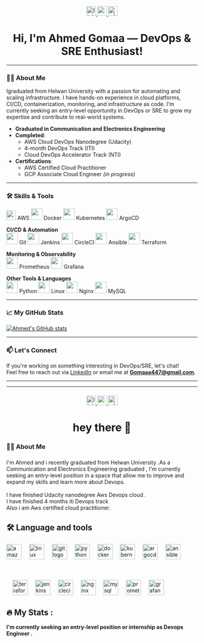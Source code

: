<div align="center">
  <a href="https://www.linkedin.com/in/-ahmed-gomaa-" target="_blank">
    <img src="https://img.shields.io/static/v1?message=LinkedIn&logo=linkedin&label=&color=0077B5&logoColor=white&labelColor=&style=for-the-badge" height="25" alt="linkedin logo" />
  </a>
  <a href="mailto:Gomaaa447@gmail.com" target="_blank">
    <img src="https://img.shields.io/static/v1?message=Gmail&logo=gmail&label=&color=D14836&logoColor=white&labelColor=&style=for-the-badge" height="25" alt="gmail logo" />
  </a>
  <a href="https://wa.me/201100601262" target="_blank">
    <img src="https://img.shields.io/static/v1?message=Whatsapp&logo=whatsapp&label=&color=25D366&logoColor=white&labelColor=&style=for-the-badge" height="25" alt="whatsapp logo" />
  </a>
</div>

<h1 align="center">Hi, I'm Ahmed Gomaa — DevOps & SRE Enthusiast!</h1>

---

### 👨‍💻 About Me

Igraduated from Helwan University with a passion for automating and scaling infrastructure. I have hands-on experience in cloud platforms, CI/CD, containerization, monitoring, and infrastructure as code. I'm currently seeking an entry-level opportunity in DevOps or SRE to grow my expertise and contribute to real-world systems.

- **Graduated in Communication and Electronics Engineering**
- **Completed**:
  - AWS Cloud DevOps Nanodegree (Udacity)
  - 4-month DevOps Track (ITI)
  - Cloud DevOps Accelerator Track (NTI)
- **Certifications**:
  - AWS Certified Cloud Practitioner
  - GCP Associate Cloud Engineer *(in progress)*

---

### 🛠️ Skills & Tools

<img src="https://a0.awsstatic.com/libra-css/images/logos/aws_logo_smile_1200x630.png" height="25" /> AWS <img src="https://cdn.jsdelivr.net/gh/devicons/devicon/icons/docker/docker-original.svg" height="30" /> Docker 
<img src="https://cdn.jsdelivr.net/gh/devicons/devicon/icons/kubernetes/kubernetes-plain.svg" height="30" /> Kubernetes <img src="https://cdn.jsdelivr.net/gh/devicons/devicon/icons/argocd/argocd-original.svg" height="30" /> ArgoCD  

**CI/CD & Automation**  
<img src="https://cdn.jsdelivr.net/gh/devicons/devicon/icons/git/git-original.svg" height="30" /> Git 
<img src="https://cdn.jsdelivr.net/gh/devicons/devicon/icons/jenkins/jenkins-line.svg" height="30" /> Jenkins 
<img src="https://cdn.jsdelivr.net/gh/devicons/devicon/icons/circleci/circleci-plain.svg" height="30" /> CircleCI 
<img src="https://cdn.jsdelivr.net/gh/devicons/devicon/icons/ansible/ansible-original.svg" height="30" /> Ansible 
<img src="https://cdn.jsdelivr.net/gh/devicons/devicon/icons/terraform/terraform-original.svg" height="30" /> Terraform  

**Monitoring & Observability**  
<img src="https://cdn.jsdelivr.net/gh/devicons/devicon/icons/prometheus/prometheus-original.svg" height="30" /> Prometheus 
<img src="https://cdn.jsdelivr.net/gh/devicons/devicon/icons/grafana/grafana-original.svg" height="30" /> Grafana  

**Other Tools & Languages**  
<img src="https://cdn.jsdelivr.net/gh/devicons/devicon/icons/python/python-original.svg" height="30" /> Python 
<img src="https://cdn.jsdelivr.net/gh/devicons/devicon/icons/linux/linux-original.svg" height="30" /> Linux 
<img src="https://cdn.jsdelivr.net/gh/devicons/devicon/icons/nginx/nginx-original.svg" height="30" /> Nginx 
<img src="https://cdn.jsdelivr.net/gh/devicons/devicon/icons/mysql/mysql-original.svg" height="30" /> MySQL  

---



### 📈 My GitHub Stats

[![Ahmed's GitHub stats](https://github-readme-stats.vercel.app/api?username=Gomaaa447&show_icons=true&theme=tokyonight)](https://github.com/anuraghazra/github-readme-stats)

---

### 📫 Let's Connect

If you're working on something interesting in DevOps/SRE, let's chat!  
Feel free to reach out via [LinkedIn](https://www.linkedin.com/in/-ahmed-gomaa-) or email me at **Gomaaa447@gmail.com**.

---



------ 

###

<div align="center">
  <a href="www.linkedin.com/in/-ahmed-gomaa-" target="_blank">
    <img src="https://img.shields.io/static/v1?message=LinkedIn&logo=linkedin&label=&color=0077B5&logoColor=white&labelColor=&style=for-the-badge" height="25" alt="linkedin logo"  />
  </a>
  <a href="Gomaaa447@gmail.com" target="_blank">
    <img src="https://img.shields.io/static/v1?message=Gmail&logo=gmail&label=&color=D14836&logoColor=white&labelColor=&style=for-the-badge" height="25" alt="gmail logo"  />
  </a>
  <a href="01100601262" target="_blank">
    <img src="https://img.shields.io/static/v1?message=Whatsapp&logo=whatsapp&label=&color=25D366&logoColor=white&labelColor=&style=for-the-badge" height="25" alt="whatsapp logo"  />
  </a>
</div>

###

<h1 align="center">hey there 👋</h1>

###

<h3 align="left">👩‍💻  About Me</h3>

###

<p align="left">I'm Ahmed and i recently graduated from  Helwan University .As a Communication and Electronics Engineering graduated , I'm currently seeking an entry-level position in a space that allow me to improve and expand my skills and learn more about Devops.<br><br>I have finished Udacity nanodegree Aws Devops cloud .<br>I have finished 4 months iti Devops track <br>Also i am Aws certified cloud practitioner.</p>

###

<h2 align="left">🛠 Language and tools</h3>

###

<div align="left">
  <img src="https://cdn.jsdelivr.net/gh/devicons/devicon/icons/amazonwebservices/amazonwebservices-original.svg" height="40" alt="amazonwebservices logo"  />
  <img width="12" />
  <img src="https://cdn.jsdelivr.net/gh/devicons/devicon/icons/linux/linux-original.svg" height="40" alt="linux logo"  />
  <img width="12" />
  <img src="https://cdn.jsdelivr.net/gh/devicons/devicon/icons/git/git-original.svg" height="40" alt="git logo"  />
  <img width="12" />
  <img src="https://cdn.jsdelivr.net/gh/devicons/devicon/icons/python/python-original.svg" height="40" alt="python logo"  />
  <img width="12" />
  <img src="https://cdn.jsdelivr.net/gh/devicons/devicon/icons/docker/docker-original.svg" height="40" alt="docker logo"  />
  <img width="12" />
  <img src="https://cdn.jsdelivr.net/gh/devicons/devicon/icons/kubernetes/kubernetes-plain.svg" height="40" alt="kubernetes logo"  />
  <img width="12" />
  <img src="https://cdn.jsdelivr.net/gh/devicons/devicon/icons/argocd/argocd-original.svg" height="40" alt="argocd logo"  />
  <img width="12" />
  <img src="https://cdn.jsdelivr.net/gh/devicons/devicon/icons/ansible/ansible-original.svg" height="40" alt="ansible logo"  />
  <br><br> <br><br>
  <img width="12" />
  <img src="https://cdn.jsdelivr.net/gh/devicons/devicon/icons/terraform/terraform-original.svg" height="40" alt="terraform logo"  />
  <img width="12" />
  <img src="https://cdn.jsdelivr.net/gh/devicons/devicon/icons/jenkins/jenkins-line.svg" height="40" alt="jenkins logo"  />
  <img width="12" />
  <img src="https://cdn.jsdelivr.net/gh/devicons/devicon/icons/circleci/circleci-plain.svg" height="40" alt="circleci logo"  />
  <img width="12" />
  <img src="https://cdn.jsdelivr.net/gh/devicons/devicon/icons/nginx/nginx-original.svg" height="40" alt="nginx logo"  />
  <img width="12" />
  <img src="https://cdn.jsdelivr.net/gh/devicons/devicon/icons/mysql/mysql-original.svg" height="40" alt="mysql logo"  />
  <img width="12" />
  <img src="https://cdn.jsdelivr.net/gh/devicons/devicon/icons/prometheus/prometheus-original.svg" height="40" alt="prometheus logo"  />
  <img width="12" />
  <img src="https://cdn.jsdelivr.net/gh/devicons/devicon/icons/grafana/grafana-original.svg" height="40" alt="grafana logo"  />
</div>

###

<h2 align="left">🔥   My Stats :</h2>
<b align="left"> I'm currently seeking an entry-level position or internship as Devops Engineer .</b>

###
